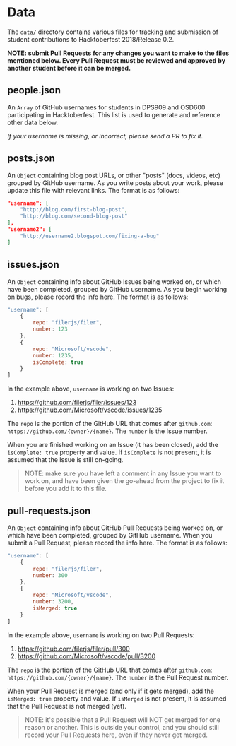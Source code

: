 # Data

The `data/` directory contains various files for tracking and submission of
student contributions to Hacktoberfest 2018/Release 0.2.

**NOTE: submit Pull Requests for any changes you want to make to the files mentioned below.  Every Pull Request must be reviewed and approved by another student before it can be merged.**

## people.json

An `Array` of GitHub usernames for students in DPS909 and OSD600
participating in Hacktoberfest.  This list is used to generate and
reference other data below.

*If your username is missing, or incorrect, please send a PR to fix it.*

## posts.json

An `Object` containing blog post URLs, or other "posts" (docs, videos, etc)
grouped by GitHub username.  As you write posts about your work, please
update this file with relevant links.  The format is as follows:

```json
"username": [
    "http://blog.com/first-blog-post",
    "http://blog.com/second-blog-post"
],
"username2": [
    "http://username2.blogspot.com/fixing-a-bug"
]
```

## issues.json

An `Object` containing info about GitHub Issues being worked on, or which
have been completed, grouped by GitHub username.  As you begin working on
bugs, please record the info here.  The format is as follows:

```js
"username": [
    {
        repo: "filerjs/filer",
        number: 123
    },
    {
        repo: "Microsoft/vscode",
        number: 1235,
        isComplete: true
    }
]
```

In the example above, `username` is working on two Issues:

1. https://github.com/filerjs/filer/issues/123
2. https://github.com/Microsoft/vscode/issues/1235

The `repo` is the portion of the GitHub URL that comes after `github.com`: `https://github.com/{owner}/{name}`.  The `number` is the Issue number.

When you are finished working on an Issue (it has been closed), add
the `isComplete: true` property and value.  If `isComplete` is not present,
it is assumed that the Issue is still on-going.

> NOTE: make sure you have left a comment in any Issue you want to work on, and have been given the go-ahead from the project to fix it before you add it to this file.

## pull-requests.json

An `Object` containing info about GitHub Pull Requests being worked on,
or which have been completed, grouped by GitHub username.  When you submit a
Pull Request, please record the info here.  The format is as follows:

```js
"username": [
    {
        repo: "filerjs/filer",
        number: 300
    },
    {
        repo: "Microsoft/vscode",
        number: 3200,
        isMerged: true
    }
]
```

In the example above, `username` is working on two Pull Requests:

1. https://github.com/filerjs/filer/pull/300
2. https://github.com/Microsoft/vscode/pull/3200

The `repo` is the portion of the GitHub URL that comes after `github.com`: `https://github.com/{owner}/{name}`.  The `number` is the Pull Request number.

When your Pull Request is merged (and only if it gets merged), add
the `isMerged: true` property and value.  If `isMerged` is not present,
it is assumed that the Pull Request is not merged (yet).

> NOTE: it's possible that a Pull Request will NOT get merged for one reason or another.  This is outside your control, and you should still record your Pull Requests here, even if they never get merged.
